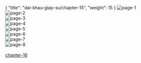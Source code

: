 { "title": "dai-khau-giap-su/chapter-15", "weight": 15 }
<img src="dai-khau-giap-su_0015_01-82b3fe386aced2847d8d903d6f51718e.webp" alt="page-1" origin="http://1.bp.blogspot.com/-DBpxvrtaRA4/WRrujaRjJkI/AAAAAAAAXPQ/MXE9_khcRkExu4fs4cOYWCZHOtEr_uNRACLcB/s1600/2.jpg?imgmax=0"><br/>
<img src="dai-khau-giap-su_0015_02-b472d9ee4efc4231ca5a28ea4dbe671a.webp" alt="page-2" origin="http://1.bp.blogspot.com/-pb1KIlV8wns/WRrujfpBwhI/AAAAAAAAXPU/LpJsuOw30Zk3lMkU0nQs6Vu9QnGHEsxXwCLcB/s1600/3.jpg?imgmax=0"><br/>
<img src="dai-khau-giap-su_0015_03-9aea3dedc0a72f74a8556ac913e5ace2.webp" alt="page-3" origin="http://1.bp.blogspot.com/-DPXKNF62Mr8/WRrukeFTMYI/AAAAAAAAXPc/SZ0_1gBlzj4KZDW7mPtHuvSULvji8sy1gCLcB/s1600/4.jpg?imgmax=0"><br/>
<img src="dai-khau-giap-su_0015_04-21a9111340bdd246ee7ad62abe9826ee.webp" alt="page-4" origin="http://1.bp.blogspot.com/-SC1h9xHJPY4/WRrukvdVmcI/AAAAAAAAXPg/G9qxVwZJdkAy2y4ejgDReQa0zFxjWDJKwCLcB/s1600/5.jpg?imgmax=0"><br/>
<img src="dai-khau-giap-su_0015_05-2b220791034ef3f15c081d0dde4f3014.webp" alt="page-5" origin="http://1.bp.blogspot.com/-bTAJp_ysouA/WRruktqejhI/AAAAAAAAXPk/yrUvghShPo8IxfQrg89auRED0sqxk8bDACLcB/s1600/6.jpg?imgmax=0"><br/>
<img src="dai-khau-giap-su_0015_06-df49f9fac6662667d4885ee905514f0b.webp" alt="page-6" origin="http://1.bp.blogspot.com/-Jh5jhpeSv8s/WRrulG_S-JI/AAAAAAAAXPo/gGaL3LH4AxQ7DZRFaPVAFNUsuHkXZTfTACLcB/s1600/7.jpg?imgmax=0"><br/>
<img src="dai-khau-giap-su_0015_07-34e6d9b8b3efd1354666a0f22bdfcee4.webp" alt="page-7" origin="http://1.bp.blogspot.com/-4Pf6YDhnoYg/WRrulJb4LEI/AAAAAAAAXPs/HgJDX1NxqowRfZkUzCJASbH5a70TbXaAACLcB/s1600/8.jpg?imgmax=0"><br/>
<img src="dai-khau-giap-su_0015_08-a938996f9fe57ed97e350b9452d9a0d1.webp" alt="page-8" origin="http://1.bp.blogspot.com/-qImCYiqQ-To/WRrulfqEMOI/AAAAAAAAXPw/Ue_fX5FPkmkSiZiuGAZI0YOnM0ApwYG6gCLcB/s1600/9.jpg?imgmax=0"><br/>
<br/><a class="nextchap" href="/dai-khau-giap-su/chapter-16">chapter-16</a>

